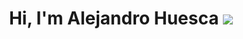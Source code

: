 <h1 align="center">Hi, I'm Alejandro Huesca <img src="https://www.google.com/url?sa=i&url=https%3A%2F%2Fgiphy.com%2Fstickers%2FMoveWellness-saludo-manos-movewellness-8rWn07iZuipP4IU5k6&psig=AOvVaw0J_lK7DVo35ahSSGHu5cGq&ust=1737046118196000&source=images&cd=vfe&opi=89978449&ved=0CBMQjRxqFwoTCNiVzpiX-IoDFQAAAAAdAAAAABAE" width "35"> </h1>
<!--
**PeinSoR/PeinSoR** is a ✨ _special_ ✨ repository because its `README.md` (this file) appears on your GitHub profile.

Here are some ideas to get you started:

- 🔭 I’m currently working on ...
- 🌱 I’m currently learning ...
- 👯 I’m looking to collaborate on ...
- 🤔 I’m looking for help with ...
- 💬 Ask me about ...
- 📫 How to reach me: ...
- 😄 Pronouns: ...
- ⚡ Fun fact: ...
-->

